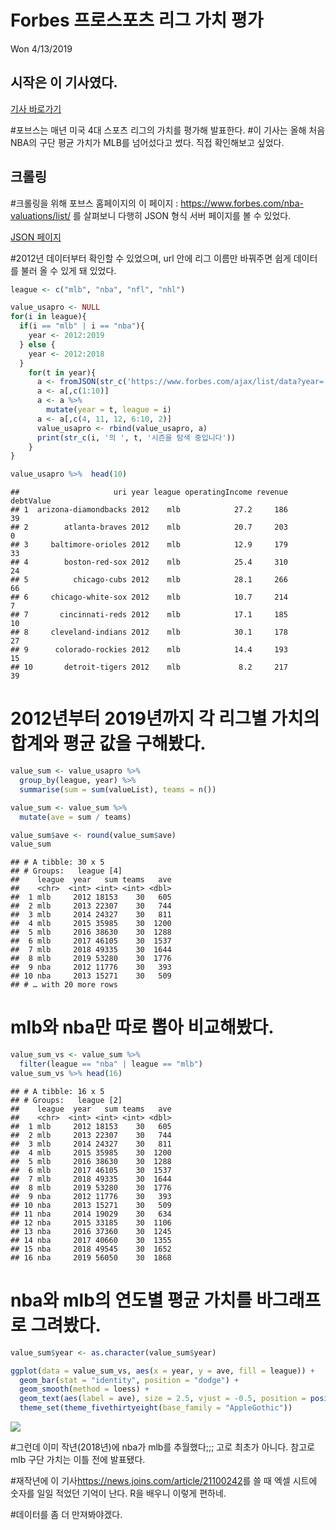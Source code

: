Forbes 프로스포츠 리그 가치 평가
================
Won
4/13/2019

## 시작은 이 기사였다.

[기사
바로가기](https://sports.yahoo.com/mlb-nba-team-values-lebron-james-mike-trout-230337318.html)

\#포브스는 매년 미국 4대 스포츠 리그의 가치를 평가해 발표한다. \#이 기사는 올해 처음 NBA의 구단 평균 가치가 MLB를
넘어섰다고 썼다. 직접 확인해보고 싶었다.

## 크롤링

\#크롤링을 위해 포브스 홈페이지의 이 페이지 :
<https://www.forbes.com/nba-valuations/list/> 를 살펴보니 다행히 JSON 형식 서버 페이지를
볼 수 있었다.

[JSON
페이지](https://www.forbes.com/ajax/list/data?year=2019&uri=nba-valuations&type=organization)

\#2012년 데이터부터 확인할 수 있었으며, url 안에 리그 이름만 바꿔주면 쉽게 데이터를 불러 올 수 있게 돼 있었다.

``` r
league <- c("mlb", "nba", "nfl", "nhl")

value_usapro <- NULL
for(i in league){
  if(i == "mlb" | i == "nba"){
    year <- 2012:2019
  } else {
    year <- 2012:2018
  }
    for(t in year){
      a <- fromJSON(str_c('https://www.forbes.com/ajax/list/data?year=', t , '&uri=', i, '-valuations&type=organization'))
      a <- a[,c(1:10)]
      a <- a %>%
        mutate(year = t, league = i)
      a <- a[,c(4, 11, 12, 6:10, 2)]
      value_usapro <- rbind(value_usapro, a)
      print(str_c(i, '의 ', t, '시즌을 탐색 중입니다'))
    }
}
```

``` r
value_usapro %>%  head(10)
```

    ##                     uri year league operatingIncome revenue debtValue
    ## 1  arizona-diamondbacks 2012    mlb            27.2     186        39
    ## 2        atlanta-braves 2012    mlb            20.7     203         0
    ## 3     baltimore-orioles 2012    mlb            12.9     179        33
    ## 4        boston-red-sox 2012    mlb            25.4     310        24
    ## 5          chicago-cubs 2012    mlb            28.1     266        66
    ## 6     chicago-white-sox 2012    mlb            10.7     214         7
    ## 7       cincinnati-reds 2012    mlb            17.1     185        10
    ## 8     cleveland-indians 2012    mlb            30.1     178        27
    ## 9      colorado-rockies 2012    mlb            14.4     193        15
    ## 10       detroit-tigers 2012    mlb             8.2     217        39

# 2012년부터 2019년까지 각 리그별 가치의 합계와 평균 값을 구해봤다.

``` r
value_sum <- value_usapro %>%
  group_by(league, year) %>%
  summarise(sum = sum(valueList), teams = n()) 

value_sum <- value_sum %>% 
  mutate(ave = sum / teams) 

value_sum$ave <- round(value_sum$ave)
value_sum   
```

    ## # A tibble: 30 x 5
    ## # Groups:   league [4]
    ##    league  year   sum teams   ave
    ##    <chr>  <int> <int> <int> <dbl>
    ##  1 mlb     2012 18153    30   605
    ##  2 mlb     2013 22307    30   744
    ##  3 mlb     2014 24327    30   811
    ##  4 mlb     2015 35985    30  1200
    ##  5 mlb     2016 38630    30  1288
    ##  6 mlb     2017 46105    30  1537
    ##  7 mlb     2018 49335    30  1644
    ##  8 mlb     2019 53280    30  1776
    ##  9 nba     2012 11776    30   393
    ## 10 nba     2013 15271    30   509
    ## # … with 20 more rows

# mlb와 nba만 따로 뽑아 비교해봤다.

``` r
value_sum_vs <- value_sum %>%
  filter(league == "nba" | league == "mlb")
value_sum_vs %>% head(16)
```

    ## # A tibble: 16 x 5
    ## # Groups:   league [2]
    ##    league  year   sum teams   ave
    ##    <chr>  <int> <int> <int> <dbl>
    ##  1 mlb     2012 18153    30   605
    ##  2 mlb     2013 22307    30   744
    ##  3 mlb     2014 24327    30   811
    ##  4 mlb     2015 35985    30  1200
    ##  5 mlb     2016 38630    30  1288
    ##  6 mlb     2017 46105    30  1537
    ##  7 mlb     2018 49335    30  1644
    ##  8 mlb     2019 53280    30  1776
    ##  9 nba     2012 11776    30   393
    ## 10 nba     2013 15271    30   509
    ## 11 nba     2014 19029    30   634
    ## 12 nba     2015 33185    30  1106
    ## 13 nba     2016 37360    30  1245
    ## 14 nba     2017 40660    30  1355
    ## 15 nba     2018 49545    30  1652
    ## 16 nba     2019 56050    30  1868

# nba와 mlb의 연도별 평균 가치를 바그래프로 그려봤다.

``` r
value_sum$year <- as.character(value_sum$year)
```

``` r
ggplot(data = value_sum_vs, aes(x = year, y = ave, fill = league)) +
  geom_bar(stat = "identity", position = "dodge") +
  geom_smooth(method = loess) +
  geom_text(aes(label = ave), size = 2.5, vjust = -0.5, position = position_dodge(width = 1)) +
  theme_set(theme_fivethirtyeight(base_family = "AppleGothic"))
```

![](github_2019-04-13_files/figure-gfm/unnamed-chunk-5-1.png)<!-- -->

#그런데 이미 작년(2018년)에 nba가 mlb를 추월했다;;; 고로 최초가 아니다. 참고로 mlb 구단 가치는 이틀 전에 발표됐다.

#재작년에 이 기사<https://news.joins.com/article/21100242>를 쓸 때 엑셀 시트에 숫자를 일일 적었던 기억이 난다. R을 배우니 이렇게 편하네.

#데이터를 좀 더 만져봐야겠다.
